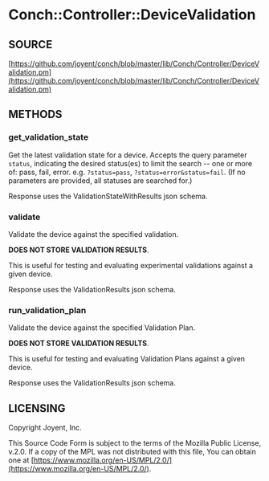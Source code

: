 # Conch::Controller::DeviceValidation

## SOURCE

[https://github.com/joyent/conch/blob/master/lib/Conch/Controller/DeviceValidation.pm](https://github.com/joyent/conch/blob/master/lib/Conch/Controller/DeviceValidation.pm)

## METHODS

### get\_validation\_state

Get the latest validation state for a device. Accepts the query parameter `status`,
indicating the desired status(es) to limit the search -- one or more of: pass, fail, error.
e.g. `?status=pass`, `?status=error&status=fail`. (If no parameters are provided, all
statuses are searched for.)

Response uses the ValidationStateWithResults json schema.

### validate

Validate the device against the specified validation.

**DOES NOT STORE VALIDATION RESULTS**.

This is useful for testing and evaluating experimental validations against a given device.

Response uses the ValidationResults json schema.

### run\_validation\_plan

Validate the device against the specified Validation Plan.

**DOES NOT STORE VALIDATION RESULTS**.

This is useful for testing and evaluating Validation Plans against a given
device.

Response uses the ValidationResults json schema.

## LICENSING

Copyright Joyent, Inc.

This Source Code Form is subject to the terms of the Mozilla Public License,
v.2.0. If a copy of the MPL was not distributed with this file, You can obtain
one at [https://www.mozilla.org/en-US/MPL/2.0/](https://www.mozilla.org/en-US/MPL/2.0/).
